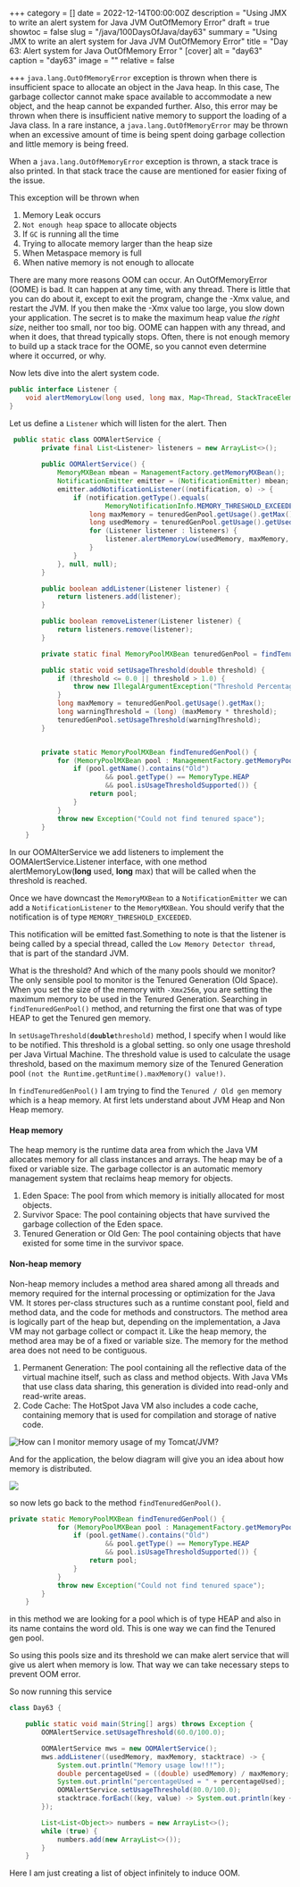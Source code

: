 +++
category = []
date = 2022-12-14T00:00:00Z
description = "Using JMX to write an alert system for Java JVM OutOfMemory Error"
draft = true
showtoc = false
slug = "/java/100DaysOfJava/day63"
summary = "Using JMX to write an alert system for Java JVM OutOfMemory Error"
title = "Day 63: Alert system for Java OutOfMemory Error "
[cover]
alt = "day63"
caption = "day63"
image = ""
relative = false

+++
`java.lang.OutOfMemoryError` exception  is thrown when there is insufficient space to allocate an object in the Java heap. In this case, The garbage collector cannot make space available to accommodate a new object, and the heap cannot be expanded further. Also, this error may be thrown when there is insufficient native memory to support the loading of a Java class. In a rare instance, a `java.lang.OutOfMemoryError` may be thrown when an excessive amount of time is being spent doing garbage collection and little memory is being freed.

When a `java.lang.OutOfMemoryError` exception is thrown, a stack trace is also printed. In that stack trace the cause are mentioned for easier fixing of the issue.

This exception will be thrown when

1. Memory Leak occurs
2. `Not enough heap` space to allocate objects
3. If `GC` is running all the time
4. Trying to allocate memory larger than the heap size
5. When Metaspace memory is full
6. When native memory is not enough to allocate

There are many more reasons OOM can occur. An OutOfMemoryError (OOME) is bad. It can happen at any time, with any thread. There is little that you can do about it, except to exit the program, change the -Xmx value, and restart the JVM. If you then make the -Xmx value too large, you slow down your application. The secret is to make the maximum heap value _the right size_, neither too small, nor too big. OOME can happen with any thread, and when it does, that thread typically stops. Often, there is not enough memory to build up a stack trace for the OOME, so you cannot even determine where it occurred, or why.

Now lets dive into the alert system code.

```java
public interface Listener {
	void alertMemoryLow(long used, long max, Map<Thread, StackTraceElement[]> allThreadStackTrace);
}
```

Let us define a `Listener` which will listen for the alert. Then

```java
 public static class OOMAlertService {
        private final List<Listener> listeners = new ArrayList<>();
        
        public OOMAlertService() {
            MemoryMXBean mbean = ManagementFactory.getMemoryMXBean();
            NotificationEmitter emitter = (NotificationEmitter) mbean;
            emitter.addNotificationListener((notification, o) -> {
                if (notification.getType().equals(
                        MemoryNotificationInfo.MEMORY_THRESHOLD_EXCEEDED)) {
                    long maxMemory = tenuredGenPool.getUsage().getMax();
                    long usedMemory = tenuredGenPool.getUsage().getUsed();
                    for (Listener listener : listeners) {
                        listener.alertMemoryLow(usedMemory, maxMemory, Thread.getAllStackTrace());
                    }
                }
            }, null, null);
        }

        public boolean addListener(Listener listener) {
            return listeners.add(listener);
        }

        public boolean removeListener(Listener listener) {
            return listeners.remove(listener);
        }

        private static final MemoryPoolMXBean tenuredGenPool = findTenuredGenPool();

        public static void setUsageThreshold(double threshold) {
            if (threshold <= 0.0 || threshold > 1.0) {
                throw new IllegalArgumentException("Threshold Percentage outside range");
            }
            long maxMemory = tenuredGenPool.getUsage().getMax();
            long warningThreshold = (long) (maxMemory * threshold);
            tenuredGenPool.setUsageThreshold(warningThreshold);
        }


        private static MemoryPoolMXBean findTenuredGenPool() {
            for (MemoryPoolMXBean pool : ManagementFactory.getMemoryPoolMXBeans()) {
                if (pool.getName().contains("Old")
                        && pool.getType() == MemoryType.HEAP
                        && pool.isUsageThresholdSupported()) {
                    return pool;
                }
            }
            throw new Exception("Could not find tenured space");
        }
    }
```

In our OOMAlterService we add listeners to implement the OOMAlertService.Listener interface, with one method alertMemoryLow(**long** used, **long** max) that will be called when the threshold is reached.

Once we have downcast the `MemoryMXBean` to a `NotificationEmitter` we can add a `NotificationListener` to the `MemoryMXBean`. You should verify that the notification is of type `MEMORY_THRESHOLD_EXCEEDED`.

This notification will be emitted fast.Something to note is that the listener is being called by a special thread, called the `Low Memory Detector thread`, that is part of the standard JVM.

What is the threshold? And which of the many pools should we monitor? The only sensible pool to monitor is the Tenured Generation (Old Space). When you set the size of the memory with `-Xmx256m`, you are setting the maximum memory to be used in the Tenured Generation. Searching in `findTenuredGenPool()` method, and returning the first one that was of type HEAP to get the Tenured gen memory.

In  `setUsageThreshold(`**`double`**`threshold)` method, I specify when I would like to be notified. This threshold is a global setting. so only one usage threshold per Java Virtual Machine. The threshold value is used to calculate the usage threshold, based on the maximum memory size of the Tenured Generation pool `(not the Runtime.getRuntime().maxMemory() value!)`.

In `findTenuredGenPool()` I am trying to find the `Tenured / Old gen` memory which is a heap memory. At first lets understand about JVM Heap and Non Heap memory.

#### Heap memory

The heap memory is the runtime data area from which the Java VM allocates memory for all class instances and arrays. The heap may be of a fixed or variable size. The garbage collector is an automatic memory management system that reclaims heap memory for objects.

1. Eden Space: The pool from which memory is initially allocated for most objects.
2. Survivor Space: The pool containing objects that have survived the garbage collection of the Eden space.
3. Tenured Generation or Old Gen: The pool containing objects that have existed for some time in the survivor space.

#### Non-heap memory

Non-heap memory includes a method area shared among all threads and memory required for the internal processing or optimization for the Java VM. It stores per-class structures such as a runtime constant pool, field and method data, and the code for methods and constructors. The method area is logically part of the heap but, depending on the implementation, a Java VM may not garbage collect or compact it. Like the heap memory, the method area may be of a fixed or variable size. The memory for the method area does not need to be contiguous.

1. Permanent Generation: The pool containing all the reflective data of the virtual machine itself, such as class and method objects. With Java VMs that use class data sharing, this generation is divided into read-only and read-write areas.
2. Code Cache: The HotSpot Java VM also includes a code cache, containing memory that is used for compilation and storage of native code.

![How can I monitor memory usage of my Tomcat/JVM?](https://www.jvmhost.com/articles/how-can-i-monitor-memory-usage-of-my-tomcat-jvm/jvm_memory_diagram1.png)

And for the application, the below diagram will give you an idea about how memory is distributed.

![](http://brucehenry.github.io/blog/public/2018/02/07/JVM-Memory-Structure/JVM-Memory.png)

so now lets go back to the method `findTenuredGenPool()`. 


```java
private static MemoryPoolMXBean findTenuredGenPool() {
            for (MemoryPoolMXBean pool : ManagementFactory.getMemoryPoolMXBeans()) {
                if (pool.getName().contains("Old")
                        && pool.getType() == MemoryType.HEAP
                        && pool.isUsageThresholdSupported()) {
                    return pool;
                }
            }
            throw new Exception("Could not find tenured space");
        }
    }
```

in this method we are looking for a pool which is of type HEAP and also in its name contains the word old. This is one way we can find the Tenured gen pool. 

So using this pools size and its threshold we can make alert service that will give us alert when memory is low. That way we can take necessary steps to prevent OOM error.

So now running this service 

```java
class Day63 {

    public static void main(String[] args) throws Exception {
        OOMAlertService.setUsageThreshold(60.0/100.0);

        OOMAlertService mws = new OOMAlertService();
        mws.addListener((usedMemory, maxMemory, stacktrace) -> {
            System.out.println("Memory usage low!!!");
            double percentageUsed = ((double) usedMemory) / maxMemory;
            System.out.println("percentageUsed = " + percentageUsed);
            OOMAlertService.setUsageThreshold(80.0/100.0);
            stacktrace.forEach((key, value) -> System.out.println(key + " " + Arrays.toString(value)));
        });

        List<List<Object>> numbers = new ArrayList<>();
        while (true) {
            numbers.add(new ArrayList<>());
        }
    }
```
Here I am just creating a list of object infinitely to induce OOM.